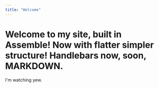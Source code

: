 ```yaml
---
title: "Welcome"
---
```


# Welcome to my site, built in Assemble! Now with flatter simpler structure! Handlebars now, soon, MARKDOWN.

I'm watching yew.